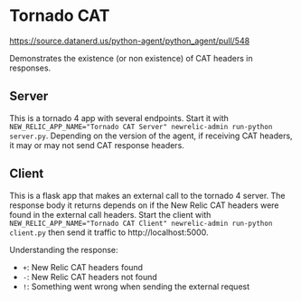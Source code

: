 # Tornado CAT

https://source.datanerd.us/python-agent/python_agent/pull/548

Demonstrates the existence (or non existence) of CAT headers in responses.

## Server

This is a tornado 4 app with several endpoints. Start it with
`NEW_RELIC_APP_NAME="Tornado CAT Server" newrelic-admin run-python server.py`.
Depending on the version of the agent, if receiving CAT headers, it may or may
not send CAT response headers.

## Client

This is a flask app that makes an external call to the tornado 4 server. The
response body it returns depends on if the New Relic CAT headers were found in
the external call headers. Start the client with `NEW_RELIC_APP_NAME="Tornado
CAT Client" newrelic-admin run-python client.py` then send it traffic to
http://localhost:5000.

Understanding the response:

+ `+`: New Relic CAT headers found
+ `-`: New Relic CAT headers not found
+ `!`: Something went wrong when sending the external request
